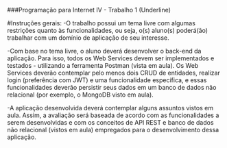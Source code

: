 ###Programação para Internet IV - Trabalho 1 (Underline)

#Instruções gerais:
-O trabalho possui um tema livre com algumas restrições quanto às funcionalidades, ou seja, o(s) aluno(s) poderá(ão) trabalhar com um domínio de aplicação de seu interesse.

-Com base no tema livre, o aluno deverá desenvolver o back-end da aplicação. Para isso, todos os Web Services devem ser implementados e testados - utilizando a ferramenta Postman (vista em aula). Os Web Services deverão contemplar pelo menos dois CRUD de entidades, realizar login (preferência com JWT) e uma funcionalidade específica, e essas funcionalidades deverão persistir seus dados em um banco de dados não relacional (por exemplo, o MongoDB visto em aula).

-A aplicação desenvolvida deverá contemplar alguns assuntos vistos em aula. Assim, a avaliação será baseada de acordo com as funcionalidades a serem desenvolvidas e com os conceitos de API REST e banco de dados não relacional (vistos em aula) empregados para o desenvolvimento dessa aplicação.